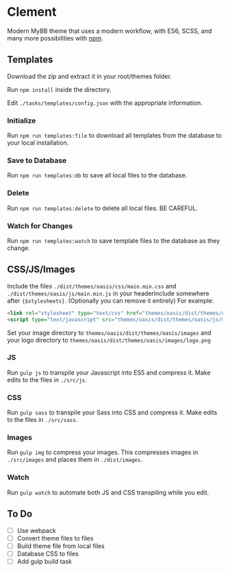# Clement
Modern MyBB theme that uses a modern workflow, with ES6, SCSS, and many more possibilities with [npm](https://npmjs.com).

## Templates
Download the zip and extract it in your root/themes folder.

Run `npm install` inside the directory.

Edit `./tasks/templates/config.json` with the appropriate information.

### Initialize
Run `npm run templates:file` to download all templates from the database to your local installation.

### Save to Database
Run `npm run templates:db` to save all local files to the database.

### Delete
Run `npm run templates:delete` to delete all local files. BE CAREFUL.

### Watch for Changes
Run `npm run templates:watch` to save template files to the database as they change.

## CSS/JS/Images
Include the files `./dist/themes/oasis/css/main.min.css` and `./dist/themes/oasis/js/main.min.js` in your headerinclude somewhere after `{$stylesheets}`. (Optionally you can remove it entirely) For example:
```html
<link rel="stylesheet" type="text/css" href="themes/oasis/dist/themes/oasis/css/main.min.css" />
<script type="text/javascript" src="themes/oasis/dist/themes/oasis/js/main.min.js"></script>
```

Set your image directory to `themes/oasis/dist/themes/oasis/images` and your logo directory to `themes/oasis/dist/themes/oasis/images/logo.png`

### JS
Run `gulp js` to transpile your Javascript into ES5 and compress it. Make edits to the files in `./src/js`.

### CSS
Run `gulp sass` to transpile your Sass into CSS and compress it. Make edits to the files in `./src/sass`.

### Images
Run `gulp img` to compress your images. This compresses images in `./src/images` and places them in `./dist/images`.

### Watch
Run `gulp watch` to automate both JS and CSS transpiling while you edit.

## To Do
- [ ] Use webpack
- [ ] Convert theme files to files
- [ ] Build theme file from local files
- [ ] Database CSS to files
- [ ] Add gulp build task
